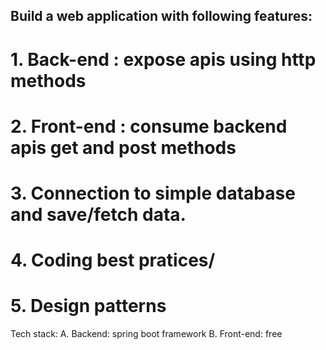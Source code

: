## Build a web application with following features:
# 1. Back-end : expose apis using http methods
# 2. Front-end :  consume backend apis get and post methods
# 3. Connection to simple database and save/fetch data.
# 4. Coding best pratices/
# 5. Design patterns

Tech stack: 
    A. Backend: spring boot framework
    B. Front-end: free